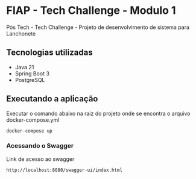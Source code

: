 # FIAP - Tech Challenge - Modulo 1
Pós Tech - Tech Challenge - Projeto de desenvolvimento de sistema para Lanchonete

## Tecnologias utilizadas
* Java 21
* Spring Boot 3
* PostgreSQL

## Executando a aplicação
Executar o comando abaixo na raiz do projeto onde se encontra o arquivo docker-compose.yml
```
docker-compose up
```

###  Acessando o Swagger
Link de acesso ao swagger
```
http://localhost:8080/swagger-ui/index.html
```
